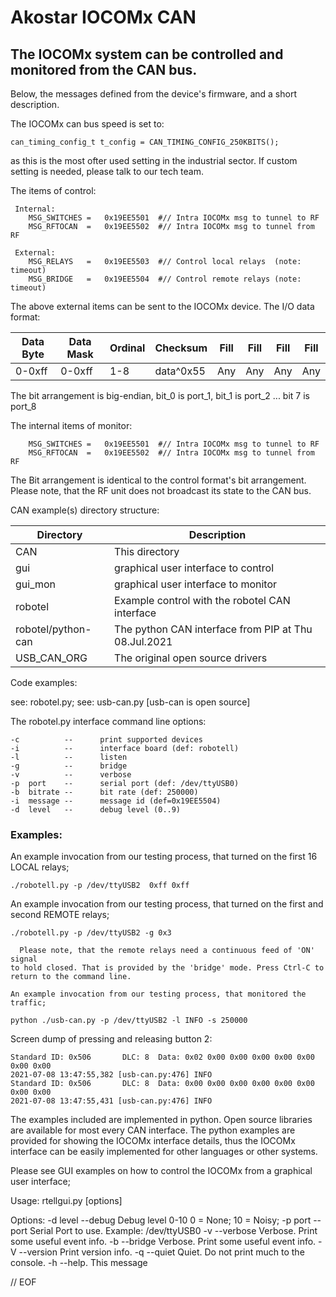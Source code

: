 # Akostar IOCOMx CAN

## The IOCOMx system can be controlled and monitored from the CAN bus.

 Below, the messages defined from the device's firmware, and a short description.

The IOCOMx can bus speed is set to:

`can_timing_config_t t_config = CAN_TIMING_CONFIG_250KBITS();`

as this is the most ofter used setting in the industrial sector. If custom setting
is needed, please talk to our tech team.

 The items of control:
```
 Internal:
    MSG_SWITCHES =   0x19EE5501  #// Intra IOCOMx msg to tunnel to RF
    MSG_RFTOCAN  =   0x19EE5502  #// Intra IOCOMx msg to tunnel from RF

 External:
    MSG_RELAYS   =   0x19EE5503  #// Control local relays  (note: timeout)
    MSG_BRIDGE   =   0x19EE5504  #// Control remote relays (note: timeout)

```

The above external items can be sent to the IOCOMx device. The I/O data format:

Data Byte | Data Mask  | Ordinal | Checksum   | Fill | Fill | Fill | Fill
------    | -------    | ---     | ---        | ---  | --   | --   | ---
0-0xff    | 0-0xff     | 1-8     |  data^0x55 | Any  | Any  | Any  | Any

 The bit arrangement is big-endian, bit_0 is port_1, bit_1 is port_2 ... bit 7 is port_8

  The internal items of monitor:

```
    MSG_SWITCHES =   0x19EE5501  #// Intra IOCOMx msg to tunnel to RF
    MSG_RFTOCAN  =   0x19EE5502  #// Intra IOCOMx msg to tunnel from RF

```

  The Bit arrangement is identical to the control format's bit arrangement. Please note, that the
 RF unit does not broadcast its state to the CAN bus.

 CAN example(s) directory structure:

Directory                   |  Description
--------------------------- |  --------------------------------
CAN                         | This directory
gui                         | graphical user interface to control
gui_mon                     | graphical user interface to monitor
robotel                     | Example control with the robotel CAN interface
robotel/python-can          | The python CAN interface from PIP at Thu 08.Jul.2021
USB_CAN_ORG                 | The original open source drivers

Code examples:

  see: robotel.py; see: usb-can.py [usb-can is open source]

 The robotel.py interface command line options:

    -c          --      print supported devices
    -i          --      interface board (def: robotell)
    -l          --      listen
    -g          --      bridge
    -v          --      verbose
    -p  port    --      serial port (def: /dev/ttyUSB0)
    -b  bitrate --      bit rate (def: 250000)
    -i  message --      message id (def=0x19EE5504)
    -d  level   --      debug level (0..9)

### Examples:

   An example invocation from our testing process, that turned on the first 16
   LOCAL relays;

    ./robotell.py -p /dev/ttyUSB2  0xff 0xff

   An example invocation from our testing process, that turned on the first
   and second REMOTE relays;

    ./robotell.py -p /dev/ttyUSB2 -g 0x3

      Please note, that the remote relays need a continuous feed of 'ON' signal
    to hold closed. That is provided by the 'bridge' mode. Press Ctrl-C to
    return to the command line.

    An example invocation from our testing process, that monitored the traffic;

    python ./usb-can.py -p /dev/ttyUSB2 -l INFO -s 250000


Screen dump of pressing and releasing button 2:
```
Standard ID: 0x506       DLC: 8  Data: 0x02 0x00 0x00 0x00 0x00 0x00 0x00 0x00
2021-07-08 13:47:55,382 [usb-can.py:476] INFO
Standard ID: 0x506       DLC: 8  Data: 0x00 0x00 0x00 0x00 0x00 0x00 0x00 0x00
2021-07-08 13:47:55,431 [usb-can.py:476] INFO
```

  The examples included are implemented in python. Open source libraries are available for
most every CAN interface. The python examples are provided for showing the IOCOMx
interface details, thus the IOCOMx interface can be easily implemented for other
languages or other systems.

 Please see GUI examples on how to control the IOCOMx from a graphical user interface;

 Usage: rtellgui.py [options]

Options:
   -d level  --debug    Debug level 0-10   0 = None; 10 = Noisy;
   -p port   --port     Serial Port to use. Example: /dev/ttyUSB0
   -v        --verbose  Verbose.  Print some useful event info.
   -b        --bridge   Verbose.  Print some useful event info.
   -V        --version  Print version info.
   -q        --quiet    Quiet. Do not print much to the console.
   -h        --help.    This message

// EOF